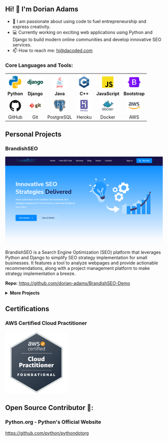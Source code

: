 ## Hi! 👋 I'm Dorian Adams

- 🚀 I am passionate about using code to fuel entrepreneurship and express creativity.
- 💻 Currently working on exciting web applications using Python and Django to build modern online communities and develop innovative SEO services.
- 📫 How to reach me: hi@dacoded.com

### Core Languages and Tools:
<table>
  <tr>
    <td align="center">
      <img height="50" src="assets/languages/python.svg" alt="python">
      <br /><b>Python</b>
    </td>
    <td align="center">
      <img height="50" src="assets/frameworks/django.svg" alt="django">
      <br /><b>Django</b>
    </td>
    <td align="center">
      <img height="50" src="assets/languages/java.svg" alt="java">
      <br /><b>Java</b>
    </td>
    <td align="center">
      <img height="50" src="assets/languages/c++.svg" alt="c++">
      <br /><b>C++</b>
    </td>
    <td align="center">
      <img height="50" src="assets/languages/javascript.svg" alt="javascript">
      <br /><b>JavaScript</b>
    </td>
    <td align="center">
      <img height="50" src="assets/frameworks/bootstrap-resize.png" alt="bootstrap">
      <br /><b>Bootstrap</b>
    </td>
  </tr>
  <tr>
    <td align="center">
      <img height="50" src="assets/tools/github.svg" alt="github">
      <br />GitHub
    </td>
    <td align="center">
      <img height="50" src="assets/tools/git.svg" alt="git">
      <br />Git
    </td>
    <td align="center">
      <img height="50" src="assets/databases/postgresql.svg" alt="postgresql">
      <br />PostgreSQL
    </td>
    <td align="center">
      <img height="50" src="assets/tools/heroku.svg" alt="heroku">
      <br />Heroku
    </td>
    <td align="center">
      <img height="50" src="assets/tools/docker.svg" alt="docker">
      <br />Docker
    </td>
    <td align="center">
      <img height="50" src="assets/cloud/amazon.svg" alt="aws">
      <br />AWS
    </td>
  </tr>
</table>

## Personal Projects

### BrandishSEO
![BrandishSEO](assets/projects/Brandishseo_cropped.png)

BrandishSEO is a Search Engine Optimization (SEO) platform that leverages Python and Django to simplify SEO strategy implementation for small businesses. It features a tool to analyze webpages and provide actionable recommendations, along with a project management platform to make strategy implementation a breeze.

**Repo:** https://github.com/dorian-adams/BrandishSEO-Demo

<details>
  <summary><b>More Projects</b></summary>
  <br />
  <li>
  <a href="https://github.com/dorian-adams/CRUD-Grazioso-JavaFX">JavaFX record‑management app with CRUD operations via JDBC and MySQL</a>.
  </li>
  <li>
  <a href="https://github.com/dorian-adams/tuner-guy">Media-rich content hub and blog for automotive enthusiasts</a>.
  </li>
</details>

## Certifications
### AWS Certified Cloud Practitioner
<img src="/assets/certs/aws-cloud-practitioner.png" alt="aws" width="200"/>

## Open Source Contributor :handshake::
### Python.org - Python's Official Website
https://github.com/python/pythondotorg

<!--
**dorian-adams/dorian-adams** is a ✨ _special_ ✨ repository because its `README.md` (this file) appears on your GitHub profile.

Here are some ideas to get you started:
-->
